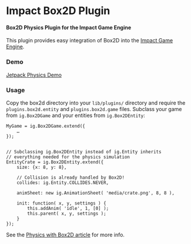 # Impact Box2D Plugin

#### Box2D Physics Plugin for the Impact Game Engine

This plugin provides easy integration of Box2D into the [Impact Game Engine](http://impactjs.com/).

### Demo

[Jetpack Physics Demo](http://impactjs.com/demos/physics/)

### Usage

Copy the box2d directory into your `lib/plugins/` directory and require the `plugins.box2d.entity` and `plugins.box2d.game` files. Subclass your game from `ig.Box2DGame` and your entities from `ig.Box2DEntity`:

    MyGame = ig.Box2DGame.extend({
    	…
    });


    // Subclassing ig.Box2DEntity instead of ig.Entity inherits
    // everything needed for the physics simulation
    EntityCrate = ig.Box2DEntity.extend({
    	size: {x: 8, y: 8},

    	// Collision is already handled by Box2D!
    	collides: ig.Entity.COLLIDES.NEVER,

    	animSheet: new ig.AnimationSheet( 'media/crate.png', 8, 8 ),

    	init: function( x, y, settings ) {
    		this.addAnim( 'idle', 1, [0] );
    		this.parent( x, y, settings );
    	}
    });

See the [Physics with Box2D article](http://impactjs.com/documentation/physics-with-box2d) for more info.
